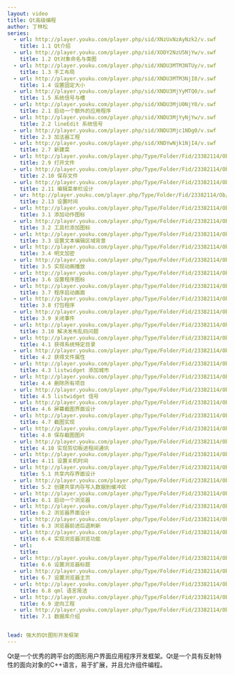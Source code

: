 ```yaml
---
layout: video
title: Qt高级编程
author: 丁林松
series:
  - url: http://player.youku.com/player.php/sid/XNzUxNzAyNzk2/v.swf
    title: 1.1 Qt介绍
  - url: http://player.youku.com/player.php/sid/XODY2NzU5NjYw/v.swf
    title: 1.2 Qt对象命名与类图
  - url: http://player.youku.com/player.php/sid/XNDU3MTM3NTUy/v.swf
    title: 1.3 手工布局
  - url: http://player.youku.com/player.php/sid/XNDU3MTM3NjI0/v.swf
    title: 1.4 设置固定大小
  - url: http://player.youku.com/player.php/sid/XNDU3MjYyMTQ0/v.swf
    title: 1.5 系统信号与槽
  - url: http://player.youku.com/player.php/sid/XNDU3MjU0NjY0/v.swf
    title: 2.1 启动一个额外的应用程序
  - url: http://player.youku.com/player.php/sid/XNDU3MjYyNjYw/v.swf 
    title: 2.2 lineEdit 系统信号
  - url: http://player.youku.com/player.php/sid/XNDU3Mjc1NDg0/v.swf
    title: 2.3 加法器工程
  - url: http://player.youku.com/player.php/sid/XNDYwNjk1NjI4/v.swf
    title: 2.7 新建菜
  - url: http://player.youku.com/player.php/Type/Folder/Fid/23382114/Ob/1/sid/XNDU3MTQ5NDEy/v.swf
    title: 2.9 打开文件
  - url: http://player.youku.com/player.php/Type/Folder/Fid/23382114/Ob/1/sid/XNDU3MjY3MDA4/v.swf
    title: 2.10 保存文件
  - url: http://player.youku.com/player.php/Type/Folder/Fid/23382114/Ob/1/sid/XNDU3Mjc0Mzgw/v.swf
    title: 2.11 编辑菜单栏设计
  - ur: http://player.youku.com/player.php/Type/Folder/Fid/23382114/Ob/1/sid/XNDYwNjkzNDQ4/v.swf
    title: 2.13 设置时间
  - url: http://player.youku.com/player.php/Type/Folder/Fid/23382114/Ob/1/sid/XNDg2NTk2NTky/v.swf 
    title: 3.1 添加动作图标
  - url: http://player.youku.com/player.php/Type/Folder/Fid/23382114/Ob/1/sid/XNDYwNjkyOTI0/v.swf
    title: 3.2 工具栏添加图标
  - url: http://player.youku.com/player.php/Type/Folder/Fid/23382114/Ob/1/sid/XNDYwNzA1MjA0/v.swf
    title: 3.3 设置文本编辑区域背景
  - url: http://player.youku.com/player.php/Type/Folder/Fid/23382114/Ob/1/sid/XNDYwNzI2MzY0/v.swf
    title: 3.4 明文加密
  - url: http://player.youku.com/player.php/Type/Folder/Fid/23382114/Ob/1/sid/XNDYwOTc2OTI0/v.swf
    title: 3.5 实现动画播放
  - url: http://player.youku.com/player.php/Type/Folder/Fid/23382114/Ob/1/sid/XNDYwNjk2MzEy/v.swf
    title: 3.6 设置程序图标
  - url: http://player.youku.com/player.php/Type/Folder/Fid/23382114/Ob/1/sid/XNDg2NTkyNjgw/v.swf
    title: 3.7 程序启动画面
  - url: http://player.youku.com/player.php/Type/Folder/Fid/23382114/Ob/1/sid/XNDg2NTkwNjU2/v.swf
    title: 3.8 打包程序
  - url: http://player.youku.com/player.php/Type/Folder/Fid/23382114/Ob/1/sid/XNDYwNzIzODI0/v.swf
    title: 3.9 关闭事件
  - url: http://player.youku.com/player.php/Type/Folder/Fid/23382114/Ob/1/sid/XNDg2NTg4MTQ4/v.swf
    title: 3.10 解决发布乱码问题
  - url: http://player.youku.com/player.php/Type/Folder/Fid/23382114/Ob/1/sid/XNDYwNzM5MjE2/v.swf 
    title: 4.1 获得系统特定目录
  - url: http://player.youku.com/player.php/Type/Folder/Fid/23382114/Ob/1/sid/XNDYwNzM5MDY0/v.swf
    title: 4.2 获得文件属性
  - url: http://player.youku.com/player.php/Type/Folder/Fid/23382114/Ob/1/sid/XNDYwNzY2MzEy/v.swf
    title: 4.3 listwidget 添加城市
  - url: http://player.youku.com/player.php/Type/Folder/Fid/23382114/Ob/1/sid/XNDYwNzY1ODg4/v.swf
    title: 4.4 删除所有项目
  - url: http://player.youku.com/player.php/Type/Folder/Fid/23382114/Ob/1/sid/XNDYwODE2MjQ0/v.swf
    title: 4.5 listwidget 信号
  - url: http://player.youku.com/player.php/Type/Folder/Fid/23382114/Ob/1/sid/XNDYwNzI2NTc2/v.swf
    title: 4.6 屏幕截图界面设计
  - url: http://player.youku.com/player.php/Type/Folder/Fid/23382114/Ob/1/sid/XNDYwNzQ1NDA4/v.swf
    title: 4.7 截图实现
  - url: http://player.youku.com/player.php/Type/Folder/Fid/23382114/Ob/1/sid/XNDYwNzcyMDQ4/v.swf
    title: 4.8 保存截图图片
  - url: http://player.youku.com/player.php/Type/Folder/Fid/23382114/Ob/1/sid/XNDYwODM3OTY0/v.swf
    title: 4.10 实现剪切板进程间通讯
  - url: http://player.youku.com/player.php/Type/Folder/Fid/23382114/Ob/1/sid/XNDYwODEzMzg4/v.swf
    title: 4.11 设置关机时间
  - url: http://player.youku.com/player.php/Type/Folder/Fid/23382114/Ob/1/sid/XNDYwODM5NDY0/v.swf
    title: 5.1 共享内存界面设计
  - url: http://player.youku.com/player.php/Type/Folder/Fid/23382114/Ob/1/sid/XNDYwODM3MDE2/v.swf
    title: 5.2 创建共享内存写入数据到缓冲区
  - url: http://player.youku.com/player.php/Type/Folder/Fid/23382114/Ob/1/sid/XNDgzODI3MjM2/v.swf
    title: 6.1 启动一个浏览器
  - url: http://player.youku.com/player.php/Type/Folder/Fid/23382114/Ob/1/sid/XNDg0MjI2Mjk2/v.swf
    title: 6.2 浏览器界面设计
  - url: http://player.youku.com/player.php/Type/Folder/Fid/23382114/Ob/1/sid/XNDgzODMxMDI0/v.swf
    title: 6.3 浏览器前进后退刷新
  - url: http://player.youku.com/player.php/Type/Folder/Fid/23382114/Ob/1/sid/XNDYwMjI4NzE2/v.swf
    title: 6.4 实现浏览器浏览功能
  - url: 
    title: 
  - url: http://player.youku.com/player.php/Type/Folder/Fid/23382114/Ob/1/sid/XNDYwMjQxNjg4/v.swf
    title: 6.6 设置浏览器标题
  - url: http://player.youku.com/player.php/Type/Folder/Fid/23382114/Ob/1/sid/XNDYwMjQxNDE2/v.swf
    title: 6.7 设置浏览器主页
  - url: http://player.youku.com/player.php/Type/Folder/Fid/23382114/Ob/1/sid/XNDg2NTgxMjQ4/v.swf
    title: 6.8 qml 语言简洁
  - url: http://player.youku.com/player.php/Type/Folder/Fid/23382114/Ob/1/sid/XNDg2NTgwNDIw/v.swf
    title: 6.9 逆向工程
  - url: http://player.youku.com/player.php/Type/Folder/Fid/23382114/Ob/1/sid/XNDg2NTg2NDAw/v.swf
    title: 7.1 数据库介绍


lead: 强大的Qt图形开发框架
---
```


Qt是一个优秀的跨平台的图形用户界面应用程序开发框架。Qt是一个具有反射特性的面向对象的C++语言，易于扩展，并且允许组件编程。 

